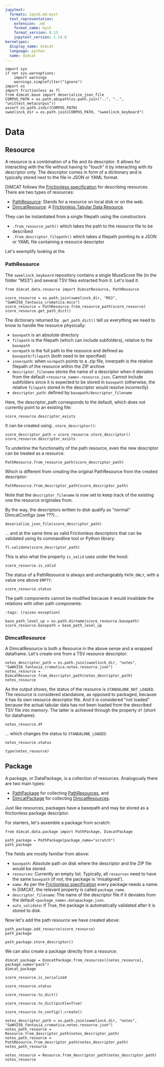 ```yaml
---
jupytext:
  formats: ipynb,md:myst
  text_representation:
    extension: .md
    format_name: myst
    format_version: 0.13
    jupytext_version: 1.14.6
kernelspec:
  display_name: dimcat
  language: python
  name: dimcat
---
```


```{code-cell} ipython3
import sys
if not sys.warnoptions:
    import warnings
    warnings.simplefilter("ignore")
import os
import frictionless as fl
from dimcat.base import deserialize_json_file
CORPUS_PATH = os.path.abspath(os.path.join("..", "..", "unittest_metacorpus"))
assert os.path.isdir(CORPUS_PATH)
sweelinck_dir = os.path.join(CORPUS_PATH, "sweelinck_keyboard")
```

# Data

## Resource

A resource is a combination of a file and its descriptor.
It allows for interacting with the file without having to "touch" it by interacting with its descriptor only.
The descriptor comes in form of a dictionary and is typically stored next to the file in JSON or YAML format.

DiMCAT follows the [Frictionless specification](https://specs.frictionlessdata.io/) for describing resources.
There are two types of resources:

* [PathResource](PathResource): Stands for a resource on local disk or on the web.
* [DimcatResource](DimcatResource): A [Frictionless Tabular Data Resource](https://specs.frictionlessdata.io/tabular-data-resource/).

They can be instantiated from a single filepath using the constructors

* `.from_resource_path()` which takes the path to the resource file to be described
* `.from_descriptor_filepath()` which takes a filepath pointing to a JSON or YAML file containing a resource descriptor

Let's exemplify looking at the

### PathResource

The `sweelinck_keyboard` repository contains a single MuseScore file (in the folder "MS3") and several TSV files extracted from it.
Let's load it:

```{code-cell} ipython3
from dimcat.data.resource import DimcatResource, PathResource
```

```{code-cell} ipython3
score_resource = os.path.join(sweelinck_dir, "MS3", "SwWV258_fantasia_cromatica.mscx")
score_resource = PathResource.from_resource_path(score_resource)
score_resource.get_path_dict()
```

The dictionary returned by `.get_path_dict()` tell us everything we need to know to handle the resource physically:

* `basepath` is an absolute directory
* `filepath` is the filepath (which can include subfolders), relative to the `basepath`
* `normpath` is the full path to the resource and defined as `basepath/filepath` (both need to be specified)
* `innerpath`: when `normpath` points to a .zip file, innerpath is the relative filepath of the resource within the ZIP archive
* `descriptor_filename` stores the name of a descriptor when it deviates from the default `<resource_name>.resource.json`. Cannot include subfolders since it is expected to be stored in `basepath` (otherwise, the relative `filepath` stored in the descriptor would resolve incorrectly)
* `descriptor_path`: defined by `basepath/descriptor_filename`

Here, the descriptor_path corresponds to the default, which does not currently point to an existing file:

```{code-cell} ipython3
score_resource.descriptor_exists
```

It can be created using `.store_descriptor()`:

```{code-cell} ipython3
score_descriptor_path = score_resource.store_descriptor()
score_resource.descriptor_exists
```

To underline the functionality of the path resource, even the new descriptor can be treated as a resource:

```{code-cell} ipython3
PathResource.from_resource_path(score_descriptor_path)
```

Which is different from creating the original PathResource from the created descriptor:

```{code-cell} ipython3
PathResource.from_descriptor_path(score_descriptor_path)
```

Note that the `descriptor_filename` is now set to keep track of the existing one the resource originates from.

By the way, the descriptors written to disk qualify as "normal" DimcatConfigs (see ???)...

```{code-cell} ipython3
deserialize_json_file(score_descriptor_path)
```

... and at the same time as valid Frictionless descriptors that can be validated using its commandline tool or Python library:

```{code-cell} ipython3
fl.validate(score_descriptor_path)
```

This is also what the property `is_valid` uses under the hood:

```{code-cell} ipython3
score_resource.is_valid
```

The status of a PathResource is always and unchangeably `PATH_ONLY`, with a value one above `EMPTY`:

```{code-cell} ipython3
score_resource.status
```

The path components cannot be modified because it would invalidate the relations with other path components:

```{code-cell} ipython3
:tags: [raises-exception]

base_path_level_up = os.path.dirname(score_resource.basepath)
score_resource.basepath = base_path_level_up
```

### DimcatResource

A DimcatResource is both a Resource in the above sense and a wrapped dataframe.
Let's create one from a TSV resource descriptor:

```{code-cell} ipython3
notes_descriptor_path = os.path.join(sweelinck_dir, "notes", "SwWV258_fantasia_cromatica.notes.resource.json")
notes_resource = DimcatResource.from_descriptor_path(notes_descriptor_path)
notes_resource
```

As the output shows, the status of the resource is `STANDALONE_NOT_LOADED`.
The resource is considered standalone, as opposed to packaged, because it has its own resource descriptor file.
And it is considered "not loaded" because the actual tabular data has not been loaded from the described TSV file into memory.
The latter is achieved through the property `df` (short for dataframe):

```{code-cell} ipython3
notes_resource.df
```

... which changes the status to `STANDALONE_LOADED`:

```{code-cell} ipython3
notes_resource.status
```

```{code-cell} ipython3
type(notes_resource)
```

## Package

A package, or DataPackage, is a collection of resources. Analogously there are two main types:

* [PathPackage](PathPackage) for collecting [PathResources](PathResource), and
* [DimcatPackage](DimcatPackage) for collecting [DimcatResources](DimcatResource).

Just like resources, packages have a basepath and may be stored as a frictionless package descriptor.

For starters, let's assemble a package from scratch:

```{code-cell} ipython3
from dimcat.data.package import PathPackage, DimcatPackage
```

```{code-cell} ipython3
path_package = PathPackage(package_name="scratch")
path_package
```

The fields are mostly familiar from above:

* `basepath`: Absolute path on disk where the descriptor and the ZIP file would be stored.
* `resources`: Currently an empty list. Typically, all `resources` need to have the same `basepath` (if not, the package is 'misaligned').
* `name`: As per the [Frictionless specification](https://specs.frictionlessdata.io/) every package needs a name. In DiMCAT, the relevant property is called `package_name`.
* `descriptor_filename`: The name of the descriptor file if it deviates from the default `<package_name>.datapackage.json`.
* `auto_validate`: If True, the package is automatically validated after it is stored to disk.

Now let's add the path resource we have created above:

```{code-cell} ipython3
path_package.add_resource(score_resource)
path_package
```

```{code-cell} ipython3
path_package.store_descriptor()
```

We can also create a package directly from a resource:

```{code-cell} ipython3
dimcat_package = DimcatPackage.from_resources([notes_resource], package_name="pack")
dimcat_package
```

```{code-cell} ipython3
score_resource.is_serialized
```

```{code-cell} ipython3
score_resource.status
```

```{code-cell} ipython3
score_resource.to_dict()
```

```{code-cell} ipython3
score_resource.to_dict(pickle=True)
```

```{code-cell} ipython3
score_resource.to_config().create()
```

```{code-cell} ipython3
notes_descriptor_path = os.path.join(sweelinck_dir, "notes", "SwWV258_fantasia_cromatica.notes.resource.json")
notes_path_resource = Resource.from_descriptor_path(notes_descriptor_path)
notes_path_resource = PathResource.from_descriptor_path(notes_descriptor_path)
notes_path_resource
```

```{code-cell} ipython3
notes_resource = Resource.from_descriptor_path(notes_descriptor_path)
notes_resource
```

```{code-cell} ipython3

```
